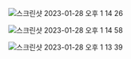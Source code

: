 
![스크린샷 2023-01-28 오후 1 14 26](https://user-images.githubusercontent.com/48852104/215241496-f3c4c4aa-46f8-46f0-873e-2a65470754ed.png)

![스크린샷 2023-01-28 오후 1 14 58](https://user-images.githubusercontent.com/48852104/215241509-b023bf92-533d-4e32-8125-79974dab46af.png)


![스크린샷 2023-01-28 오후 1 13 39](https://user-images.githubusercontent.com/48852104/215241474-339b78a2-2054-44b8-bdea-ac9fdfc478e6.png)



